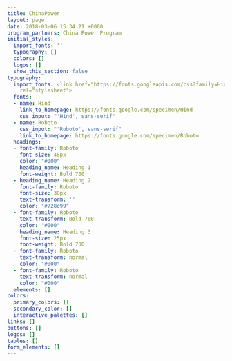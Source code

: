 ```yaml
---
title: ChinaPower
layout: page
date: 2018-03-06 15:34:21 +0000
program_partners: China Power Program
initial_styles:
  import_fonts: ''
  typography: []
  colors: []
  logos: []
  show_this_section: false
typography:
  import_fonts: <link href="https://fonts.googleapis.com/css?family=Hind|Roboto:400,600,700"
    rel="stylesheet">
  fonts:
  - name: Hind
    link_to_homepage: https://fonts.google.com/specimen/Hind
    css_input: "'Hind', sans-serif"
  - name: Roboto
    css_input: "'Roboto', sans-serif"
    link_to_homepage: https://fonts.google.com/specimen/Roboto
  headings:
  - font-family: Roboto
    font-size: 48px
    color: "#000"
    heading_name: Heading 1
    font-weight: Bold 700
  - heading_name: Heading 2
    font-family: Roboto
    font-size: 30px
    text-transform: ''
    color: "#728c99"
  - font-family: Roboto
    text-transform: Bold 700
    color: "#000"
    heading_name: Heading 3
    font-size: 25px
    font-weight: Bold 700
  - font-family: Roboto
    text-transform: normal
    color: "#000"
  - font-family: Roboto
    text-transform: normal
    color: "#000"
  elements: []
colors:
  primary_colors: []
  secondary_color: []
  interactive_palettes: []
links: []
buttons: []
logos: []
tables: []
form_elements: []
---
```

